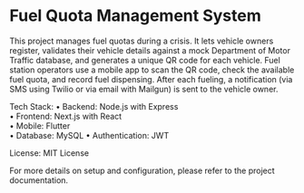 Fuel Quota Management System
============================

This project manages fuel quotas during a crisis. It lets vehicle owners register, validates their vehicle details against a mock Department of Motor Traffic database, and generates a unique QR code for each vehicle. Fuel station operators use a mobile app to scan the QR code, check the available fuel quota, and record fuel dispensing. After each fueling, a notification (via SMS using Twilio or via email with Mailgun) is sent to the vehicle owner.

Tech Stack:
• Backend: Node.js with Express  
• Frontend: Next.js with React  
• Mobile: Flutter  
• Database: MySQL
• Authentication: JWT  

License: MIT License

For more details on setup and configuration, please refer to the project documentation.
